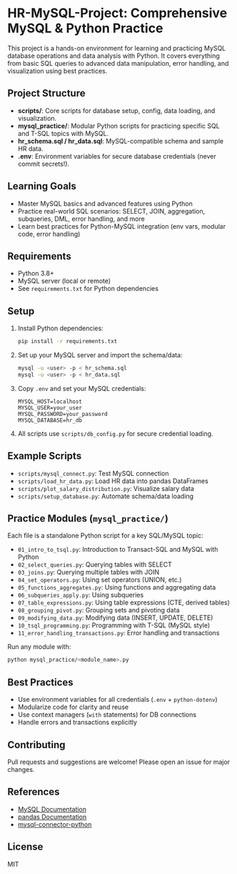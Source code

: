 
# HR-MySQL-Project: Comprehensive MySQL & Python Practice

This project is a hands-on environment for learning and practicing MySQL database operations and data analysis with Python. It covers everything from basic SQL queries to advanced data manipulation, error handling, and visualization using best practices.

## Project Structure

- **scripts/**: Core scripts for database setup, config, data loading, and visualization.
- **mysql_practice/**: Modular Python scripts for practicing specific SQL and T-SQL topics with MySQL.
- **hr_schema.sql / hr_data.sql**: MySQL-compatible schema and sample HR data.
- **.env**: Environment variables for secure database credentials (never commit secrets!).

## Learning Goals

- Master MySQL basics and advanced features using Python
- Practice real-world SQL scenarios: SELECT, JOIN, aggregation, subqueries, DML, error handling, and more
- Learn best practices for Python-MySQL integration (env vars, modular code, error handling)

## Requirements

- Python 3.8+
- MySQL server (local or remote)
- See `requirements.txt` for Python dependencies

## Setup

1. Install Python dependencies:

   ```sh
   pip install -r requirements.txt
   ```

2. Set up your MySQL server and import the schema/data:

   ```sh
   mysql -u <user> -p < hr_schema.sql
   mysql -u <user> -p < hr_data.sql
   ```

3. Copy `.env` and set your MySQL credentials:

   ```env
   MYSQL_HOST=localhost
   MYSQL_USER=your_user
   MYSQL_PASSWORD=your_password
   MYSQL_DATABASE=hr_db
   ```

4. All scripts use `scripts/db_config.py` for secure credential loading.

## Example Scripts

- `scripts/mysql_connect.py`: Test MySQL connection
- `scripts/load_hr_data.py`: Load HR data into pandas DataFrames
- `scripts/plot_salary_distribution.py`: Visualize salary data
- `scripts/setup_database.py`: Automate schema/data loading

## Practice Modules (`mysql_practice/`)

Each file is a standalone Python script for a key SQL/MySQL topic:

- `01_intro_to_tsql.py`: Introduction to Transact-SQL and MySQL with Python
- `02_select_queries.py`: Querying tables with SELECT
- `03_joins.py`: Querying multiple tables with JOIN
- `04_set_operators.py`: Using set operators (UNION, etc.)
- `05_functions_aggregates.py`: Using functions and aggregating data
- `06_subqueries_apply.py`: Using subqueries
- `07_table_expressions.py`: Using table expressions (CTE, derived tables)
- `08_grouping_pivot.py`: Grouping sets and pivoting data
- `09_modifying_data.py`: Modifying data (INSERT, UPDATE, DELETE)
- `10_tsql_programming.py`: Programming with T-SQL (MySQL style)
- `11_error_handling_transactions.py`: Error handling and transactions

Run any module with:

```sh
python mysql_practice/<module_name>.py
```

## Best Practices

- Use environment variables for all credentials (`.env` + `python-dotenv`)
- Modularize code for clarity and reuse
- Use context managers (`with` statements) for DB connections
- Handle errors and transactions explicitly

## Contributing

Pull requests and suggestions are welcome! Please open an issue for major changes.

## References

- [MySQL Documentation](https://dev.mysql.com/doc/)
- [pandas Documentation](https://pandas.pydata.org/docs/)
- [mysql-connector-python](https://pypi.org/project/mysql-connector-python/)

## License

MIT
